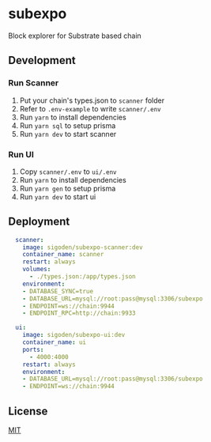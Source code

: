 # subexpo

Block explorer for Substrate based chain 

## Development

### Run Scanner

1. Put your chain's types.json to `scanner` folder
2. Refer to `.env-example` to write `scanner/.env`
3. Run `yarn` to install dependencies 
4. Run `yarn sql` to setup prisma
4. Run `yarn dev` to start scanner

### Run UI

1. Copy `scanner/.env` to `ui/.env`
2. Run `yarn` to install dependencies 
3. Run `yarn gen` to setup prisma
4. Run `yarn dev` to start ui


## Deployment

```yaml
  scanner:
    image: sigoden/subexpo-scanner:dev
    container_name: scanner
    restart: always
    volumes: 
      - ./types.json:/app/types.json
    environment: 
    - DATABASE_SYNC=true
    - DATABASE_URL=mysql://root:pass@mysql:3306/subexpo
    - ENDPOINT=ws://chain:9944
    - ENDPOINT_RPC=http://chain:9933

  ui:
    image: sigoden/subexpo-ui:dev
    container_name: ui
    ports:
      - 4000:4000
    restart: always
    environment: 
    - DATABASE_URL=mysql://root:pass@mysql:3306/subexpo
    - ENDPOINT=ws://chain:9944
```

## License

[MIT](./LICENSE)